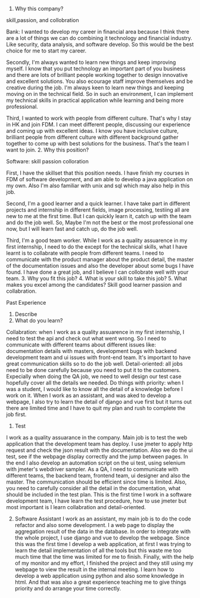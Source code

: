 1. Why this company?

skill,passion, and collobration 

Bank: I wanted to develop my career in financial area because I think there are a lot of things we can do combining it technology and financial industry. Like security, data analysis, and software develop. So this would be the best choice for me to start my career. 

Secondly, I'm always wanted to learn new things and keep improving myself. I know that you put technology an important part of you business and there are lots of brilliant people working together to design innovative and excellent solutions. You also ecourage staff improve themselves and be creative during the job. I'm always keen to learn new things and keeping moving on in the technical field. So in such an environment, I can implement my technical skills in practical application while learning and being more professional.

Third, I wanted to work with people from different culture. That's why I stay in HK and join FDM. I can meet different people, discussing our experience and coming up with excellent ideas. I know you have inclusive culture, brilliant people from different culture with different background gather together to come up with best solutions for the business. That's the team I want to join.
2. Why this position?

Software: skill passion colloration

First, I have the skillset that this position needs. I have finish my courses in FDM of software development, and am able to develop a java application on my own. Also I'm also familiar with unix and sql which may also help in this job.

Second, I'm a good learner and a quick learner. I have take part in different projects and internship in different fields, image processing, testiing all are new to me at the first time. But I can quickly learn it, catch up with the team and do the job well. So, Maybe I'm not the best or the most professional one now, but I will learn fast and catch up, do the job well.

Third, I'm a good team worker. While I work as a quality assuarence in my first internship, I need to do the except for the technical skills, what I have learnt is to collabrate with people from different teams. I need to communicate with the product manager about the product detail, the master of the documentation issues and also the developer about some bugs I have found. I have done a great job, and I believe I can collobrate well with your team.
3. Why you fit this job?
4. What is your skill to take this job?
5. What makes you excel among the candidates?
Skill good learner passion and collabration.


Past Experience
1. Describe
2. What do you learn?

Collabration: when I work as a quality assuarence in my first internship, I need to test the api and check out what went wrong. So I need to communicate with different teams about different issues like: documentation details with masters, development bugs with backend development team and ui issues with front-end team. It's important to have great communication skills so to do the job well.
Detail-oriented: all jobs need to be done carefully because you need to put it to the customers. Expecially when doing the QA job, we need to well design our test case hopefully cover all the details we needed.
Do things with priority: when I was a student, I would like to know all the detail of a knowledge before I work on it. When I work as an assistant, and was aked to develop a webpage, I also try to learn the detail of django and vue first but it turns out there are limited time and I have to quit my plan and rush to complete the job first. 


1. Test

I work as a quality assuarance in the company. Main job is to test the web application that the development team has deploy. I use jmeter to apply http request and check the json result with the documentation. Also we do the ui test, see if the webpage display correctly and the jump between pages. In the end I also develop an automation script on the ui test, using selenium with jmeter's webdriver sampler. As a QA, I need to communicate with different teams, the backend team, frontend team, ui designer and also the master. The communication should be efficient since time is limited. Also, you need to carefully consider all the detail in the documentation, what should be included in the test plan. This is the first time I work in a software development team, I have learn the test procedure, how to use jmeter but most important is I learn collabration and detail-oriented. 

2. Software Assistant
I work as an assistant, my main job is to do the code refactor and also some development. I a web page to display the aggregation result of the data in the database. In order to integrate with the whole project, I use django and vue to develop the webpage. Since this was the first time I develop a web application, at first I was trying to learn the detail implementation of all the tools but this waste me too much time that the time was limited for me to finish. Finally, with the help of my monitor and my effort, I finished the project and they still using my webpage to view the result in the internal meeting. I learn how to develop a web application using python and also some knowledge in html. And that was also a great experience teaching me to give things priority and do arrange your time correctly.

